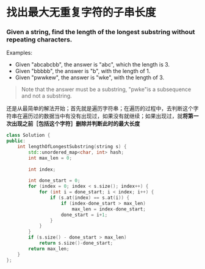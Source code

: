 # 找出最大无重复字符的子串长度

### Given a string, find the length of the longest substring without repeating characters.

Examples:
- Given "abcabcbb", the answer is "abc", which the length is 3.
-  Given "bbbbb", the answer is "b", with the length of 1.
-  Given "pwwkew", the answer is "wke", with the length of 3.

> Note that the answer must be a substring, "pwke"is a subsequence and not a substring.


还是从最简单的解法开始；首先就是遍历字符串；在遍历的过程中，去判断这个字符串在遍历过的数据当中有没有出现过，如果没有就继续；如果出现过，就**将第一次出现之前［包括这个字符］删除并判断此时的最大长度**
```cpp
class Solution {
public:
    int lengthOfLongestSubstring(string s) {
        std::unordered_map<char, int> hash;
        int max_len = 0;
        
        int index;
        
        int done_start = 0;
        for (index = 0; index < s.size(); index++) {
            for (int i = done_start; i < index; i++) {
                if (s.at(index) == s.at(i)) {
                    if (index-done_start > max_len)
                        max_len = index-done_start;
                    done_start = i+1;
                }
            }
        }
        if (s.size() - done_start > max_len)
            return s.size()-done_start;
        return max_len;
    }
};
```